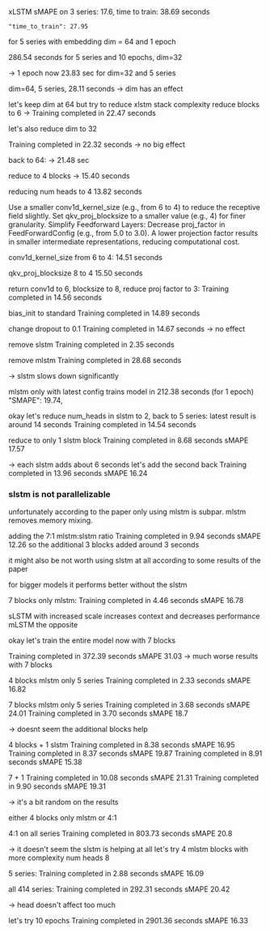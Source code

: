xLSTM sMAPE on 3 series: 17.6,
time to train: 38.69 seconds

    "time_to_train": 27.95
for 5 series with embedding dim = 64 and 1 epoch


286.54 seconds for 5 series and 10 epochs, dim=32

-> 1 epoch now
23.83 sec for dim=32 and 5 series

dim=64, 5 series, 28.11 seconds
-> dim has an effect

let's keep dim at 64 but try to reduce xlstm stack complexity
reduce blocks to 6
-> Training completed in 22.47 seconds

let's also reduce dim to 32

Training completed in 22.32 seconds
-> no big effect

back to 64:
-> 21.48 sec

reduce to 4 blocks
-> 15.40 seconds

reducing num heads to 4
13.82 seconds

Use a smaller conv1d_kernel_size (e.g., from 6 to 4) to reduce the receptive field slightly.
Set qkv_proj_blocksize to a smaller value (e.g., 4) for finer granularity.
Simplify Feedforward Layers:
Decrease proj_factor in FeedForwardConfig (e.g., from 5.0 to 3.0). A lower projection factor results in smaller intermediate representations, reducing computational cost.

conv1d_kernel_size from 6 to 4:
14.51 seconds

qkv_proj_blocksize 8 to 4
15.50 seconds

return conv1d to 6, blocksize to 8, reduce proj factor to 3:
Training completed in 14.56 seconds

bias_init to standard
Training completed in 14.89 seconds

change dropout to 0.1
Training completed in 14.67 seconds
-> no effect

remove slstm
Training completed in 2.35 seconds

remove mlstm
Training completed in 28.68 seconds

-> slstm slows down significantly


mlstm only with latest config trains model
in 212.38 seconds (for 1 epoch)
"SMAPE": 19.74,


okay let's reduce num_heads in slstm to 2, back to 5 series:
latest result is around 14 seconds
Training completed in 14.54 seconds


reduce to only 1 slstm block
Training completed in 8.68 seconds
sMAPE 17.57

-> each slstm adds about 6 seconds
let's add the second back
Training completed in 13.96 seconds
sMAPE 16.24

### slstm is not parallelizable

unfortunately according to the paper only using mlstm is subpar.
mlstm removes memory mixing.

adding the 7:1 mlstm:slstm ratio
Training completed in 9.94 seconds
sMAPE 12.26
so the additional 3 blocks added around 3 seconds

it might also be not worth using slstm at all 
according to some results of the paper

for bigger models it performs better without the slstm


7 blocks only mlstm:
Training completed in 4.46 seconds
sMAPE 16.78

sLSTM with increased scale increases context and decreases performance
mLSTM the opposite

okay let's train the entire model now with 7 blocks

Training completed in 372.39 seconds
sMAPE 31.03
-> much worse results with 7 blocks

4 blocks mlstm only 5 series
Training completed in 2.33 seconds
sMAPE 16.82

7 blocks mlstm only 5 series
Training completed in 3.68 seconds
sMAPE 24.01
Training completed in 3.70 seconds
sMAPE 18.7

-> doesnt seem the additional blocks help

4 blocks + 1 slstm
Training completed in 8.38 seconds
sMAPE 16.95
Training completed in 8.37 seconds
sMAPE 19.87
Training completed in 8.91 seconds
sMAPE 15.38

7 + 1 
Training completed in 10.08 seconds
sMAPE 21.31
Training completed in 9.90 seconds
sMAPE 19.31

-> it's a bit random on the results

either 4 blocks only mlstm or 4:1

4:1 on all series
Training completed in 803.73 seconds
sMAPE 20.8

-> it doesn't seem the slstm is helping at all
let's try 4 mlstm blocks with more complexity num heads 8

5 series:
Training completed in 2.88 seconds
sMAPE 16.09

all 414 series:
Training completed in 292.31 seconds
sMAPE 20.42

-> head doesn't affect too much

let's try 10 epochs
Training completed in 2901.36 seconds
sMAPE 16.33
